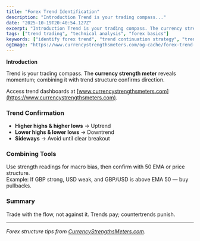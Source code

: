 ```yaml
---
title: "Forex Trend Identification"
description: "Introduction Trend is your trading compass..."
date: "2025-10-19T20:40:54.127Z"
excerpt: "Introduction Trend is your trading compass. The currency strength meter reveals momentum; combining it with trend structure confirms direction. Access trend dashboards at [www.currencystrengthsmeters.com](https://www.currencystrengthsmeters.com). Trend Confirmation - Higher highs & higher lows → Uptrend - Lower highs & lower lows → Downtrend - Sideways → Avoid until clear breakout Combining..."
tags: ["trend trading", "technical analysis", "forex basics"]
keywords: ["identify forex trend", "trend continuation strategy", "trend filters forex", "EMA trend analysis", "currency strength trend"]
ogImage: "https://www.currencystrengthsmeters.com/og-cache/forex-trend-identification.jpg"
---
```

**Introduction**

Trend is your trading compass. The **currency strength meter** reveals momentum; combining it with trend structure confirms direction.

Access trend dashboards at [www.currencystrengthsmeters.com](https://www.currencystrengthsmeters.com).

### Trend Confirmation

- **Higher highs & higher lows** → Uptrend  
- **Lower highs & lower lows** → Downtrend  
- **Sideways** → Avoid until clear breakout

### Combining Tools

Use strength readings for macro bias, then confirm with 50 EMA or price structure.  
Example: If GBP strong, USD weak, and GBP/USD is above EMA 50 — buy pullbacks.

### Summary

Trade with the flow, not against it. Trends pay; countertrends punish.

---

*Forex structure tips from [CurrencyStrengthsMeters.com](https://www.currencystrengthsmeters.com).*
